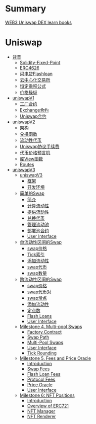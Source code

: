 # Summary

[WEB3 Uniswap DEX learn books](README.md)

# Uniswap
- [背景]()
  - [Solidity-Fixed-Point](uniswap/background/solidity-fixed-point.md)
  - [ERC4626](uniswap/background/TokenVaults.md)
  - [闪电贷Flashloan](uniswap/background/Flashloan.md)
  - [去中心化交易所](uniswap/background/introduction-to-markets.md)
  - [恒定乘积公式](uniswap/background/constant-function-market-maker.md)
  - [价格操纵](uniswap/background/price-manipulation.md)
- [uniswapV1]()
    - [工厂合约](./uniswap/uniswapV1/uniswap-v1-factory.md)
    - [Exchange合约](./uniswap/uniswapV1/uniswap-v1-exchange.md)
    - [Uniswap合约](./uniswap/uniswapV1/uniswapv1.md)
- [uniswapV2]()
  - [架构](./uniswap/uniswapV2/architecture.md)
  - [兑换函数](./uniswap/uniswapV2/swap-functions.md)
  - [流动性代币](./uniswap/uniswapV2/mint_burn_lp.md)
  - [Uniswap协议手续费](./uniswap/uniswapV2/protocal_fee.md)
  - [代币价格预言机](./uniswap/uniswapV2/oracle.md)
  - [库View函数](./uniswap/uniswapV2/contracts_library.md)
  - [Routes](./uniswap/uniswapV2/routes.md)
- [uniswapV3]()
  - [uniswapV3]()
    - [框架](./uniswap/uniswapV3/introduction/uniswap-v3.md)
    - [开发环境](./uniswap/uniswapV3/introduction/dev-environment.md)
  - [简单的Swap]()
    - [简介](./uniswap/uniswapV3/milestone_1/introduction.md)
    - [计算流动性](./uniswap/uniswapV3/milestone_1/calculating-liquidity.md)
    - [提供流动性](./uniswap/uniswapV3/milestone_1/providing-liquidity.md)
    - [兑换代币](./uniswap/uniswapV3/milestone_1/first-swap.md)
    - [管理流动池](./uniswap/uniswapV3/milestone_1/manager-contract.md)
    - [部署池合约](./uniswap/uniswapV3/milestone_1/deployment.md)
    - [User Interface](./uniswap/uniswapV3/milestone_1/user-interface.md)
  - [单流动性区间的Swap]()
    - [swap价格](./uniswap/uniswapV3/milestone_2/output-amount-calculation.md)
    - [Tick索引](./uniswap/uniswapV3/milestone_2/tick-bitmap-index.md)
    - [添加流动性](./uniswap/uniswapV3/milestone_2/generalize-minting.md)
    - [swap代币](./uniswap/uniswapV3/milestone_2/generalize-swapping.md)
    - [swap数量](./uniswap/uniswapV3/milestone_2/quoter-contract.md)
  - [跨流动性区间的Swap]()
    - [swap价格](./uniswap/uniswapV3/milestone_3/different-ranges.md)
    - [swap代币对](./uniswap/uniswapV3/milestone_3/cross-tick-swaps.md)
    - [swap滑点](./uniswap/uniswapV3/milestone_3/slippage-protection.md)
    - [添加流动性](./uniswap/uniswapV3/milestone_3/liquidity-calculation.md)
    - [定点数](./uniswap/uniswapV3/milestone_3/more-on-fixed-point-numbers.md)
    - [Flash Loans](./uniswap/uniswapV3/milestone_3/flash-loans.md)
    - [User Interface](./uniswap/uniswapV3/milestone_3/user-interface.md)
  - [Milestone 4. Multi-pool Swaps]()
    - [Factory Contract](./uniswap/uniswapV3/milestone_4/factory-contract.md)
    - [Swap Path](./uniswap/uniswapV3/milestone_4/path.md)
    - [Multi-Pool Swaps](./uniswap/uniswapV3/milestone_4/multi-pool-swaps.md)
    - [User Interface](./uniswap/uniswapV3/milestone_4/user-interface.md)
    - [Tick Rounding](./uniswap/uniswapV3/milestone_4/tick-rounding.md)
  - [Milestone 5. Fees and Price Oracle]()
    - [Introduction](./uniswap/uniswapV3/milestone_5/introduction.md)
    - [Swap Fees](./uniswap/uniswapV3/milestone_5/swap-fees.md)
    - [Flash Loan Fees](./uniswap/uniswapV3/milestone_5/flash-loan-fees.md)
    - [Protocol Fees](./uniswap/uniswapV3/milestone_5/protocol-fees.md)
    - [Price Oracle](./uniswap/uniswapV3/milestone_5/price-oracle.md)
    - [User Interface](./uniswap/uniswapV3/milestone_5/user-interface.md)
  - [Milestone 6: NFT Positions]()
    - [Introduction](./uniswap/uniswapV3/milestone_6/introduction.md)
    - [Overview of ERC721](./uniswap/uniswapV3/milestone_6/erc721-overview.md)
    - [NFT Manager](./uniswap/uniswapV3/milestone_6/nft-manager.md)
    - [NFT Renderer](./uniswap/uniswapV3/milestone_6/nft-renderer.md)